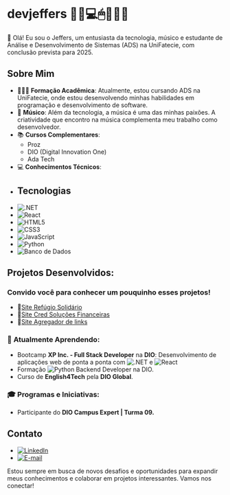 # devjeffers 👨‍💻💻🖱🎸🎹🎵

👋 Olá! Eu sou o Jeffers, um entusiasta da tecnologia, músico e estudante de Análise e Desenvolvimento de Sistemas (ADS) na UniFatecie, com conclusão prevista para 2025.

## Sobre Mim
- 👨🏽‍🎓 **Formação Acadêmica**: Atualmente, estou cursando ADS na UniFatecie, onde estou desenvolvendo minhas habilidades em programação e desenvolvimento de software.
- 🎵 **Músico**: Além da tecnologia, a música é uma das minhas paixões. A criatividade que encontro na música complementa meu trabalho como desenvolvedor.
- 📚 **Cursos Complementares**: 
  - Proz
  - DIO (Digital Innovation One)
  - Ada Tech
- 💻 **Conhecimentos Técnicos**:
- ## Tecnologias
- ![.NET](https://img.shields.io/badge/-_NET-512BD4?logo=dotnet&logoColor=white&style=flat-square)
- ![React](https://img.shields.io/badge/-React-61DAFB?logo=react&logoColor=white&style=flat-square)
- ![HTML5](https://img.shields.io/badge/-HTML5-E34F26?logo=html5&logoColor=white&style=flat-square)
- ![CSS3](https://img.shields.io/badge/-CSS3-1572B6?logo=css3&logoColor=white&style=flat-square)
- ![JavaScript](https://img.shields.io/badge/-JavaScript-F7DF1E?logo=javascript&logoColor=black&style=flat-square)
- ![Python](https://img.shields.io/badge/-Python-3776AB?logo=python&logoColor=white&style=flat-square)
- ![Banco de Dados](https://img.shields.io/badge/-Banco_de_Dados-4479A1?logo=database&logoColor=white&style=flat-square)

## Projetos Desenvolvidos:
### Convido você para conhecer um pouquinho esses projetos!
- 🔗[Site Refúgio Solidário](https://devjeffers.github.io/Refugio-Solidario/)
- 🔗[Site Cred Soluções Financeiras](https://credsolucoesfinanceira.com.br/)
- 🔗[Site Agregador de links](https://devjeffers.github.io/Projeto_Rocketseat/)

### 🌱 **Atualmente Aprendendo**:
  - Bootcamp **XP Inc. - Full Stack Developer** na **DIO**: Desenvolvimento de aplicações web de ponta a ponta com
![.NET](https://img.shields.io/badge/-_NET-512BD4?logo=dotnet&logoColor=white&style=flat-square) e
![React](https://img.shields.io/badge/-React-61DAFB?logo=react&logoColor=white&style=flat-square)
  - Formação ![Python](https://img.shields.io/badge/-Python-3776AB?logo=python&logoColor=white&style=flat-square) Backend Developer na DIO.
  - Curso de **English4Tech** pela **DIO Global**.
### 🎓 **Programas e Iniciativas**:
  - Participante do **DIO Campus Expert | Turma 09.**

## Contato

- [![LinkedIn](https://img.shields.io/badge/-LinkedIn-blue?logo=linkedin&logoColor=white&style=flat-square)](https://www.linkedin.com/in/dev-jeffers/)
- [![E-mail](https://img.shields.io/badge/-Email-red?logo=gmail&logoColor=white&style=flat-square)](mailto:devsfull.jefferson@gmail.com)

Estou sempre em busca de novos desafios e oportunidades para expandir meus conhecimentos e colaborar em projetos interessantes. Vamos nos conectar!


<!---
devjeffers/devjeffers is a ✨ special ✨ repository because its `README.md` (this file) appears on your GitHub profile.
You can click the Preview link to take a look at your changes.
--->
